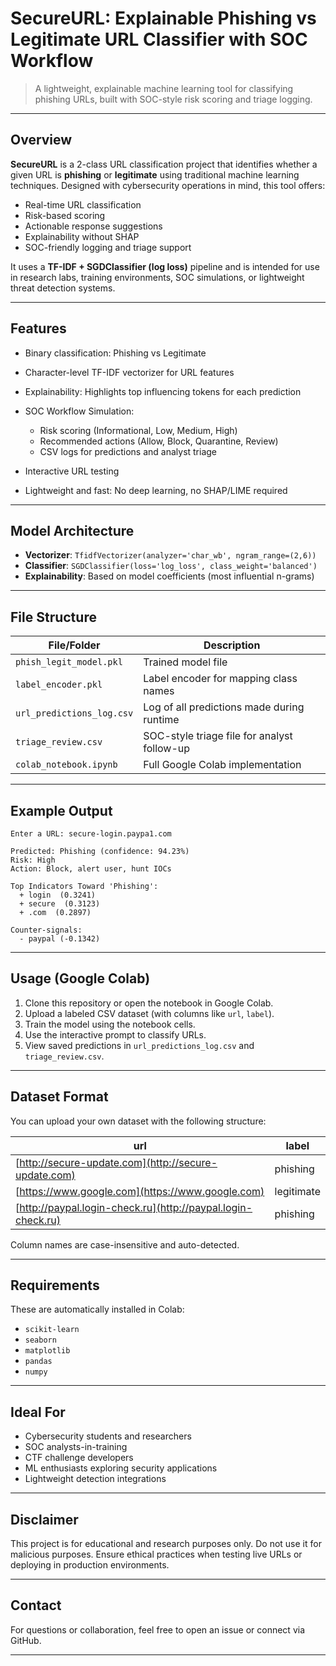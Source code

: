 # SecureURL: Explainable Phishing vs Legitimate URL Classifier with SOC Workflow

> A lightweight, explainable machine learning tool for classifying phishing URLs, built with SOC-style risk scoring and triage logging.

---

## Overview

**SecureURL** is a 2-class URL classification project that identifies whether a given URL is **phishing** or **legitimate** using traditional machine learning techniques. Designed with cybersecurity operations in mind, this tool offers:

* Real-time URL classification
* Risk-based scoring
* Actionable response suggestions
* Explainability without SHAP
* SOC-friendly logging and triage support

It uses a **TF-IDF + SGDClassifier (log loss)** pipeline and is intended for use in research labs, training environments, SOC simulations, or lightweight threat detection systems.

---

## Features

* Binary classification: Phishing vs Legitimate
* Character-level TF-IDF vectorizer for URL features
* Explainability: Highlights top influencing tokens for each prediction
* SOC Workflow Simulation:

  * Risk scoring (Informational, Low, Medium, High)
  * Recommended actions (Allow, Block, Quarantine, Review)
  * CSV logs for predictions and analyst triage
* Interactive URL testing
* Lightweight and fast: No deep learning, no SHAP/LIME required

---

## Model Architecture

* **Vectorizer**: `TfidfVectorizer(analyzer='char_wb', ngram_range=(2,6))`
* **Classifier**: `SGDClassifier(loss='log_loss', class_weight='balanced')`
* **Explainability**: Based on model coefficients (most influential n-grams)

---

## File Structure

| File/Folder               | Description                                 |
| ------------------------- | ------------------------------------------- |
| `phish_legit_model.pkl`   | Trained model file                          |
| `label_encoder.pkl`       | Label encoder for mapping class names       |
| `url_predictions_log.csv` | Log of all predictions made during runtime  |
| `triage_review.csv`       | SOC-style triage file for analyst follow-up |
| `colab_notebook.ipynb`    | Full Google Colab implementation            |

---

## Example Output

```
Enter a URL: secure-login.paypa1.com

Predicted: Phishing (confidence: 94.23%)
Risk: High
Action: Block, alert user, hunt IOCs

Top Indicators Toward 'Phishing':
  + login  (0.3241)
  + secure  (0.3123)
  + .com  (0.2897)

Counter-signals:
  - paypal (-0.1342)
```

---

## Usage (Google Colab)

1. Clone this repository or open the notebook in Google Colab.
2. Upload a labeled CSV dataset (with columns like `url`, `label`).
3. Train the model using the notebook cells.
4. Use the interactive prompt to classify URLs.
5. View saved predictions in `url_predictions_log.csv` and `triage_review.csv`.

---

## Dataset Format

You can upload your own dataset with the following structure:

| url                                                          | label      |
| ------------------------------------------------------------ | ---------- |
| [http://secure-update.com](http://secure-update.com)         | phishing   |
| [https://www.google.com](https://www.google.com)             | legitimate |
| [http://paypal.login-check.ru](http://paypal.login-check.ru) | phishing   |

Column names are case-insensitive and auto-detected.

---

## Requirements

These are automatically installed in Colab:

* `scikit-learn`
* `seaborn`
* `matplotlib`
* `pandas`
* `numpy`

---

## Ideal For

* Cybersecurity students and researchers
* SOC analysts-in-training
* CTF challenge developers
* ML enthusiasts exploring security applications
* Lightweight detection integrations

---

## Disclaimer

This project is for educational and research purposes only. Do not use it for malicious purposes. Ensure ethical practices when testing live URLs or deploying in production environments.

---

## Contact

For questions or collaboration, feel free to open an issue or connect via GitHub.

---
